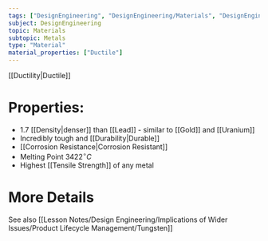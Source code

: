 ```yaml
---
tags: ["DesignEngineering", "DesignEngineering/Materials", "DesignEngineering/Materials/Metals", "DesignEngineering/Materials/Metals/Elements"]
subject: DesignEngineering
topic: Materials
subtopic: Metals
type: "Material"
material_properties: ["Ductile"]
---
```


[[Ductility|Ductile]]

# Properties:
 - 1.7 [[Density|denser]] than [[Lead]] - similar to [[Gold]] and [[Uranium]]
 - Incredibly tough and [[Durability|Durable]]
 - [[Corrosion Resistance|Corrosion Resistant]]
 - Melting Point $3422^{\circ}C$
 - Highest [[Tensile Strength]] of any metal

# More Details

See also [[Lesson Notes/Design Engineering/Implications of Wider Issues/Product Lifecycle Management/Tungsten]]